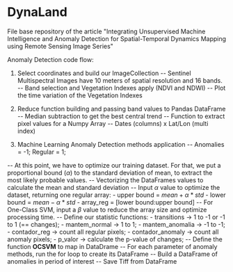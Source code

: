 # DynaLand
File base repository of the article "Integrating Unsupervised Machine Intelligence and Anomaly Detection for Spatial-Temporal Dynamics Mapping using Remote Sensing Image Series"

Anomaly Detection code flow:

1. Select coordinates and build our ImageCollection
-- Sentinel Multispectral Images have 10 meters of spatial resolution and 16 bands.
-- Band selection and Vegetation Indexes apply (NDVI and NDWI)
-- Plot the time variation of the Vegetation Indexes

2. Reduce function building and passing band values to Pandas DataFrame
-- Median subtraction to get the best central trend
-- Function to extract pixel values for a Numpy Array
-- Dates (columns) x Lat/Lon (multi index)

3. Machine Learning Anomaly Detection methods application
-- Anomalies = -1; Regular = 1;

-- At this point, we have to optimize our training dataset. For that, we put a proportional bound ($\alpha$) to the standard deviation of mean, to extract the most likely probable values.
-- Vectorizing the DataFrames values to calculate the mean and standard deviation
-- Input $\alpha$ value to optimize the dataset, returning one regular array:
    - upper bound = $mean + \alpha*std$
    - lower bound = $mean - \alpha*std$
    - array_reg = [lower bound:upper bound]
-- For One-Class SVM, input a $\beta$ value to reduce the array size and optimize processing time.
-- Define our statistic functions:
    - transitions -> 1 to -1 or -1 to 1 (== changes);
    - mantem_normal -> 1 to 1;
    - mantem_anomalia -> -1 to -1;
    - contador_reg -> count all regular pixels;
    - contador_anomaly -> count all anomaly pixels;
    - p_valor -> calculate the p-value of changes;
-- Define the function <strong>OCSVM</strong> to map in DataDrame
-- For each parameter of anomaly methods, run the for loop to create its DataFrame
-- Build a DataFrame of anomalies in period of interest
-- Save Tiff from DataFrame
